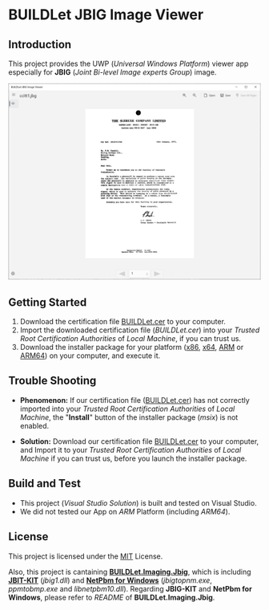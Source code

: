 BUILDLet JBIG Image Viewer
==========================

Introduction
------------

This project provides the UWP (*Universal Windows Platform*) viewer app especially for **JBIG** (*Joint Bi-level Image experts Group*) image.

![JBIG Image Viewer](./README/ViewPage_v1.1.1.png "JBIG Image Viewer")

Getting Started
---------------

1. Download the certification file [BUILDLet.cer](./Certificate/BUILDLet.cer) to your computer.
2. Import the downloaded certification file (*BUILDLet.cer*) into your *Trusted Root Certification Authorities* of *Local Machine*, if you can trust us.
3. Download the installer package for your platform ([x86](./BUILDLet.JbigImageViewerAppPackage/AppPackages/BUILDLet.JbigImageViewerAppPackage_1.0.0.0_x86_Test/BUILDLet.JbigImageViewerAppPackage_1.0.0.0_x86.msix), [x64](./BUILDLet.JbigImageViewerAppPackage/AppPackages/BUILDLet.JbigImageViewerAppPackage_1.0.0.0_x64_Test/BUILDLet.JbigImageViewerAppPackage_1.0.0.0_x64.msix), [ARM](./BUILDLet.JbigImageViewerAppPackage/AppPackages/BUILDLet.JbigImageViewerAppPackage_1.0.0.0_ARM_Test/BUILDLet.JbigImageViewerAppPackage_1.0.0.0_ARM.msix) or [ARM64](./BUILDLet.JbigImageViewerAppPackage/AppPackages/BUILDLet.JbigImageViewerAppPackage_1.0.0.0_ARM64_Test/BUILDLet.JbigImageViewerAppPackage_1.0.0.0_ARM64.msix)) on your computer, and execute it.

Trouble Shooting
----------------

- **Phenomenon:**
  If our certification file ([BUILDLet.cer](./Certificate/BUILDLet.cer)) has not correctly imported into your *Trusted Root Certification Authorities* of *Local Machine*, the "**Install**" button of the installer package (*msix*) is not enabled.

- **Solution:**
  Download our certification file [BUILDLet.cer](./Certificate/BUILDLet.cer) to your computer, and Import it to your *Trusted Root Certification Authorities* of *Local Machine* if you can trust us, before you launch the installer package.

Build and Test
--------------

- This project (*Visual Studio Solution*) is built and tested on Visual Studio.
- We did not tested our App on *ARM* Platform (including *ARM64*).

License
-------

This project is licensed under the [MIT](https://opensource.org/licenses/MIT) License.

Also, this project is cantaining **[BUILDLet.Imaging.Jbig](https://github.com/buildlet/BUILDLet.Imaging.Jbig)**, which is including **[JBIT-KIT](https://www.cl.cam.ac.uk/~mgk25/jbigkit/)** (*jbig1.dll*) and **[NetPbm for Windows](http://gnuwin32.sourceforge.net/packages/netpbm.htm)** (*jbigtopnm.exe*, *ppmtobmp.exe* and *libnetpbm10.dll*).
Regarding **JBIG-KIT** and **NetPbm for Windows**, please refer to *README* of **BUILDLet.Imaging.Jbig**.
